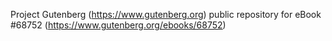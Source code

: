 Project Gutenberg (https://www.gutenberg.org) public repository for eBook #68752 (https://www.gutenberg.org/ebooks/68752)
